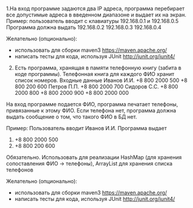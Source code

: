 1.На вход программе задаются два IP адреса, программа перебирает все
допустимые адреса в введенном диапазоне и выдает их на экран.
Пример:
пользователь вводит с клавиатуры
192.168.0.1 и 192.168.0.5
Программа должна выдать
192.168.0.2
192.168.0.3
192.168.0.4

Желательно (опционально):
- использовать для сборки maven3 https://maven.apache.org/
- написать тесты для кода, используя JUnit http://junit.org/junit4/

2. Есть программа, хранящая в памяти телефонную книгу (забита в коде программы).
Телефонная книга для каждого ФИО хранит список номеров.
Входные данные
Иванов И.И. +8 800 2000 500 +8 800 200 600
Петров П.П. +8 800 2000 700
Сидоров С.С. +8 800 2000 800 +8 800 2000 900 +8 800 2000 000

На вход программе подается ФИО, программа печатает телефоны, привязанные к этому ФИО.
Если телефона нет, программа должна выдать сообщение о том, что такого ФИО в БД нет.

Пример:
Пользователь вводит
Иванов И.И.
Программа выдает
1. +8 800 2000 500
2. +8 800 200 600

Обязательно. Использовать для реализации HashMap (для хранения сопоставления ФИО -> телефоны), ArrayList для хранения списка телефонов

Желательно (опционально):
- использовать для сборки maven3 https://maven.apache.org/
- написать тесты для кода, используя JUnit http://junit.org/junit4/
